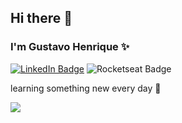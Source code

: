 ## Hi there 👋

### I'm Gustavo Henrique ✨
[![LinkedIn Badge](https://img.shields.io/badge/LinkedIn-Gustavo%20Henrique%20Ribeiro-%232980b9)](https://www.linkedin.com/in/gustavohribeiro)
![Rocketseat Badge](https://img.shields.io/badge/Rocketseat-Gustavo%20Henrique-%236159c1)

learning something new every day 🚀 <br/>

<img src='https://github-readme-stats.vercel.app/api?username=guribeiro&show_icons=true&theme=omni'>

 <!--
 <img height="180em" src="https://github-readme-stats-eight-theta.vercel.app/api/top-langs/?username=guribeiro&layout=compact&langs_count=8&theme=omni"/>
**Guribeiro/Guribeiro** is a ✨ _special_ ✨ repository because its `README.md` (this file) appears on your GitHub profile.
